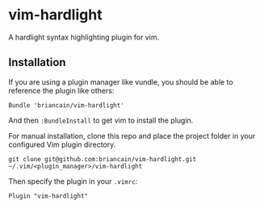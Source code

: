 # vim-hardlight

A hardlight syntax highlighting plugin for vim.

## Installation

If you are using a plugin manager like vundle, you should be able to reference
the plugin like others:

```
Bundle 'briancain/vim-hardlight'
```

And then `:BundleInstall` to get vim to install the plugin.

For manual installation, clone this repo and place the project folder in your
configured Vim plugin directory.

```
git clone git@github.com:briancain/vim-hardlight.git ~/.vim/<plugin_manager>/vim-hardlight
```

Then specify the plugin in your `.vimrc`:

```
Plugin "vim-hardlight"
```
